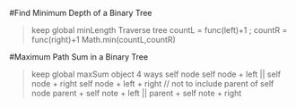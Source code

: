 #Find Minimum Depth of a Binary Tree
> keep global minLength
> Traverse tree countL = func(left)+1 ; countR = func(right)+1
> Math.min(countL,countR)

#Maximum Path Sum in a Binary Tree
> keep global maxSum object
> 4 ways
> self node
> self node + left || self node + right
> self node + left + right // not to include parent of self node
> parent + self note + left || parent + self note + right

